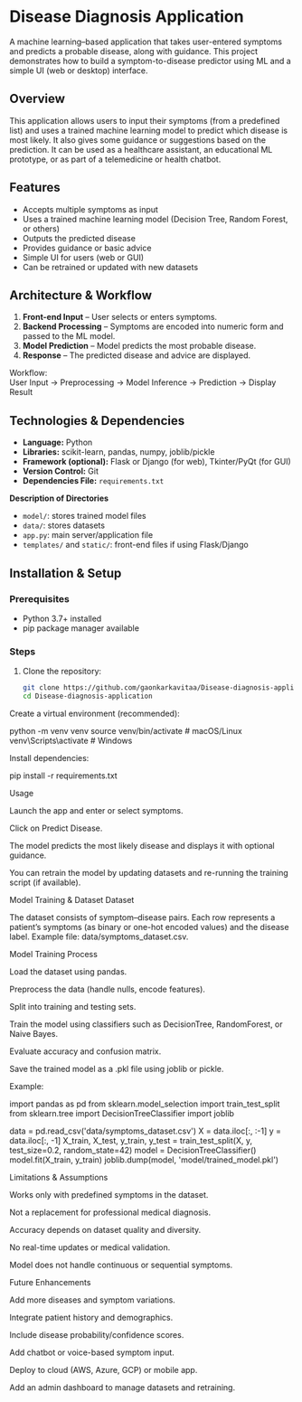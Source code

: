 # Disease Diagnosis Application

A machine learning–based application that takes user-entered symptoms and predicts a probable disease, along with guidance. This project demonstrates how to build a symptom-to-disease predictor using ML and a simple UI (web or desktop) interface.

## Overview
This application allows users to input their symptoms (from a predefined list) and uses a trained machine learning model to predict which disease is most likely. It also gives some guidance or suggestions based on the prediction. It can be used as a healthcare assistant, an educational ML prototype, or as part of a telemedicine or health chatbot.

## Features
- Accepts multiple symptoms as input  
- Uses a trained machine learning model (Decision Tree, Random Forest, or others)  
- Outputs the predicted disease  
- Provides guidance or basic advice  
- Simple UI for users (web or GUI)  
- Can be retrained or updated with new datasets  

## Architecture & Workflow
1. **Front-end Input** – User selects or enters symptoms.  
2. **Backend Processing** – Symptoms are encoded into numeric form and passed to the ML model.  
3. **Model Prediction** – Model predicts the most probable disease.  
4. **Response** – The predicted disease and advice are displayed.  

Workflow:  
User Input → Preprocessing → Model Inference → Prediction → Display Result

## Technologies & Dependencies
- **Language:** Python  
- **Libraries:** scikit-learn, pandas, numpy, joblib/pickle  
- **Framework (optional):** Flask or Django (for web), Tkinter/PyQt (for GUI)  
- **Version Control:** Git  
- **Dependencies File:** `requirements.txt`

**Description of Directories**  
- `model/`: stores trained model files  
- `data/`: stores datasets  
- `app.py`: main server/application file  
- `templates/` and `static/`: front-end files if using Flask/Django  

## Installation & Setup
### Prerequisites
- Python 3.7+ installed  
- pip package manager available  

### Steps
1. Clone the repository:  
   ```bash
   git clone https://github.com/gaonkarkavitaa/Disease-diagnosis-application.git
   cd Disease-diagnosis-application

Create a virtual environment (recommended):

python -m venv venv
source venv/bin/activate        # macOS/Linux  
venv\Scripts\activate           # Windows

Install dependencies:

pip install -r requirements.txt

Usage

Launch the app and enter or select symptoms.

Click on Predict Disease.

The model predicts the most likely disease and displays it with optional guidance.

You can retrain the model by updating datasets and re-running the training script (if available).

Model Training & Dataset
Dataset

The dataset consists of symptom–disease pairs. Each row represents a patient’s symptoms (as binary or one-hot encoded values) and the disease label. Example file: data/symptoms_dataset.csv.

Model Training Process

Load the dataset using pandas.

Preprocess the data (handle nulls, encode features).

Split into training and testing sets.

Train the model using classifiers such as DecisionTree, RandomForest, or Naive Bayes.

Evaluate accuracy and confusion matrix.

Save the trained model as a .pkl file using joblib or pickle.

Example:

import pandas as pd
from sklearn.model_selection import train_test_split
from sklearn.tree import DecisionTreeClassifier
import joblib

data = pd.read_csv('data/symptoms_dataset.csv')
X = data.iloc[:, :-1]
y = data.iloc[:, -1]
X_train, X_test, y_train, y_test = train_test_split(X, y, test_size=0.2, random_state=42)
model = DecisionTreeClassifier()
model.fit(X_train, y_train)
joblib.dump(model, 'model/trained_model.pkl')

Limitations & Assumptions

Works only with predefined symptoms in the dataset.

Not a replacement for professional medical diagnosis.

Accuracy depends on dataset quality and diversity.

No real-time updates or medical validation.

Model does not handle continuous or sequential symptoms.

Future Enhancements

Add more diseases and symptom variations.

Integrate patient history and demographics.

Include disease probability/confidence scores.

Add chatbot or voice-based symptom input.

Deploy to cloud (AWS, Azure, GCP) or mobile app.

Add an admin dashboard to manage datasets and retraining.
